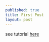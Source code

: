 ```yaml
---
published: true
title: First Post
layout: post
---
```


see tutorial [here](http://markdowntutorial.com/)
